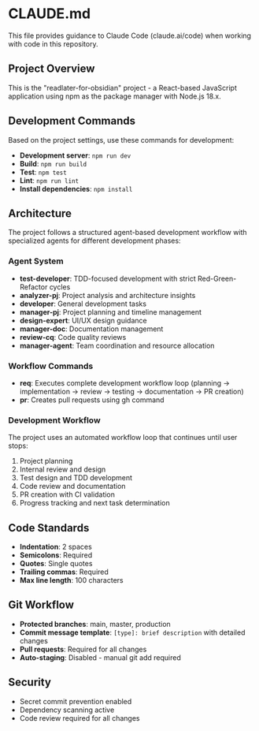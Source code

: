 # CLAUDE.md

This file provides guidance to Claude Code (claude.ai/code) when working with code in this repository.

## Project Overview

This is the "readlater-for-obsidian" project - a React-based JavaScript application using npm as the package manager with Node.js 18.x.

## Development Commands

Based on the project settings, use these commands for development:

- **Development server**: `npm run dev`
- **Build**: `npm run build` 
- **Test**: `npm test`
- **Lint**: `npm run lint`
- **Install dependencies**: `npm install`

## Architecture

The project follows a structured agent-based development workflow with specialized agents for different development phases:

### Agent System
- **test-developer**: TDD-focused development with strict Red-Green-Refactor cycles
- **analyzer-pj**: Project analysis and architecture insights
- **developer**: General development tasks
- **manager-pj**: Project planning and timeline management
- **design-expert**: UI/UX design guidance
- **manager-doc**: Documentation management
- **review-cq**: Code quality reviews
- **manager-agent**: Team coordination and resource allocation

### Workflow Commands
- **req**: Executes complete development workflow loop (planning → implementation → review → testing → documentation → PR creation)
- **pr**: Creates pull requests using gh command

### Development Workflow
The project uses an automated workflow loop that continues until user stops:
1. Project planning
2. Internal review and design
3. Test design and TDD development
4. Code review and documentation
5. PR creation with CI validation
6. Progress tracking and next task determination

## Code Standards

- **Indentation**: 2 spaces
- **Semicolons**: Required
- **Quotes**: Single quotes
- **Trailing commas**: Required
- **Max line length**: 100 characters

## Git Workflow

- **Protected branches**: main, master, production
- **Commit message template**: `[type]: brief description` with detailed changes
- **Pull requests**: Required for all changes
- **Auto-staging**: Disabled - manual git add required

## Security

- Secret commit prevention enabled
- Dependency scanning active
- Code review required for all changes